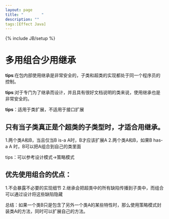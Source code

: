 ```yaml
---
layout: page
title: "        "
description: ""
tags:[Effect Java]
---
```

{% include JB/setup %}
# 多用组合少用继承

**tips**:在包内部使用继承是非常安全的，子类和超类的实现都处于同一个程序员的控制。

**tips**:对于专门为了继承而设计，并且具有很好文档说明的类来说，使用继承也是非常安全的。

**tips**：适用于类扩展，不适用于接口扩展

## 只有当子类真正是个超类的子类型时，才适合用继承。

1.两个类A和B，当且仅当B is-a A时，B才应该扩展A
2.两个类A和B，如果B has-a A 时，B可以把A组合到自己的类里面

tips：可以参考设计模式->策略模式

## 优先使用组合的优点：

1.不会暴露不必要的实现细节
2.继承会把超类中的所有缺陷传播到子类中，而组合可以通过设计将这些缺陷隐藏

总结：如果一个类B只是包含了另外一个类A的某些特性时，那么使用策略模式封装类A的方法，同时可以扩展自己的方法。
